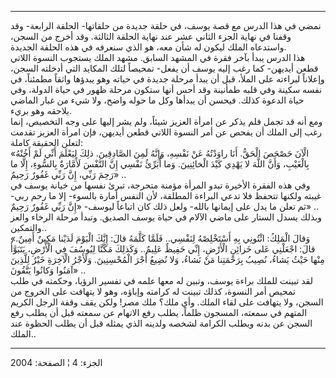 ------------------------------------------------------------------------

نمضي في هذا الدرس مع قصة يوسف، في حلقة جديدة من حلقاتها- الحلقة الرابعة-
وقد وقفنا في نهاية الجزء الثاني عشر عند نهاية الحلقة الثالثة. وقد أخرج
من السجن، واستدعاه الملك ليكون له شأن معه، هو الذي سنعرفه في هذه الحلقة
الجديدة.  
هذا الدرس يبدأ بآخر فقرة في المشهد السابق. مشهد الملك يستجوب النسوة
اللاتي قطعن أيديهن- كما رغب إليه يوسف أن يفعل- تمحيصاً لتلك المكايد التي
أدخلته السجن، وإعلاناً لبراءته على الملأ، قبل أن يبدأ مرحلة جديدة في
حياته وهو يبدؤها واثقاً مطمئناً، في نفسه سكينة وفي قلبه طمأنينة وقد أحس
أنها ستكون مرحلة ظهور في حياة الدولة، وفي حياة الدعوة كذلك. فيحسن أن
يبدأها وكل ما حوله واضح، ولا شيء من غبار الماضي يلاحقه وهو بريء.  
ومع أنه قد تجمل فلم يذكر عن امرأة العزيز شيئاً، ولم يشر إليها على وجه
التخصيص، إنما رغب إلى الملك أن يفحص عن أمر النسوة اللاتي قطعن أيديهن،
فإن امرأة العزيز تقدمت لتعلن الحقيقة كاملة:  
«الْآنَ حَصْحَصَ الْحَقُّ. أَنَا راوَدْتُهُ عَنْ نَفْسِهِ، وَإِنَّهُ لَمِنَ الصَّادِقِينَ. ذلِكَ لِيَعْلَمَ أَنِّي لَمْ
أَخُنْهُ بِالْغَيْبِ، وَأَنَّ اللَّهَ لا يَهْدِي كَيْدَ الْخائِنِينَ. وَما أُبَرِّئُ نَفْسِي إِنَّ النَّفْسَ
لَأَمَّارَةٌ بِالسُّوءِ، إِلَّا ما رَحِمَ رَبِّي، إِنَّ رَبِّي غَفُورٌ رَحِيمٌ» ..  
وفي هذه الفقرة الأخيرة تبدو المرأة مؤمنة متحرجة، تبرئ نفسها من خيانة
يوسف في غيبته ولكنها تتحفظ فلا تدعي البراءة المطلقة، لأن النفس أمارة
بالسوء- إلا ما رحم ربي- ثم تعلن ما يدل على إيمانها بالله- ولعل ذلك كان
اتباعاً ليوسف- «إِنَّ رَبِّي غَفُورٌ رَحِيمٌ» ..  
وبذلك يسدل الستار على ماضي الآلام في حياة يوسف الصديق. وتبدأ مرحلة
الرخاء والعز والتمكين..  
«وَقالَ الْمَلِكُ: ائْتُونِي بِهِ أَسْتَخْلِصْهُ لِنَفْسِي.. فَلَمَّا كَلَّمَهُ قالَ: إِنَّكَ الْيَوْمَ لَدَيْنا
مَكِينٌ أَمِينٌ. قالَ: اجْعَلْنِي عَلى خَزائِنِ الْأَرْضِ، إِنِّي حَفِيظٌ عَلِيمٌ.. وَكَذلِكَ مَكَّنَّا لِيُوسُفَ
فِي الْأَرْضِ، يَتَبَوَّأُ مِنْها حَيْثُ يَشاءُ، نُصِيبُ بِرَحْمَتِنا مَنْ نَشاءُ، وَلا نُضِيعُ أَجْرَ
الْمُحْسِنِينَ. وَلَأَجْرُ الْآخِرَةِ خَيْرٌ لِلَّذِينَ آمَنُوا وَكانُوا يَتَّقُونَ» ..  
لقد تبينت للملك براءة يوسف، وتبين له معها علمه في تفسير الرؤيا، وحكمته
في طلب تمحيص أمر النسوة، كذلك تبينت له كرامته وإباؤه، وهو لا يتهافت على
الخروج من السجن، ولا يتهافت على لقاء الملك. وأي ملك؟ ملك مصر! ولكن يقف
وقفة الرجل الكريم المتهم في سمعته، المسجون ظلماً، يطلب رفع الاتهام عن
سمعته قبل أن يطلب رفع السجن عن بدنه ويطلب الكرامة لشخصه ولدينه الذي
يمثله قبل أن يطلب الحظوة عند الملك..

------------------------------------------------------------------------

الجزء: 4 ¦ الصفحة: 2004
